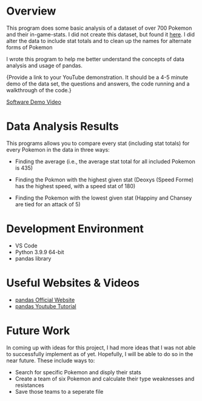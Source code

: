 # Overview

This program does some basic analysis of a dataset of over 700 Pokemon and their in-game-stats. I did not create this dataset, but found it [here](https://www.kaggle.com/abcsds/pokemon). I did alter the data to include stat totals and to clean up the names for alternate forms of Pokemon

I wrote this program to help me better understand the concepts of data analysis and usage of pandas.

{Provide a link to your YouTube demonstration.  It should be a 4-5 minute demo of the data set, the questions and answers, the code running and a walkthrough of the code.}

[Software Demo Video](http://youtube.link.goes.here)

# Data Analysis Results

This programs allows you to compare every stat (including stat totals) for every Pokemon in the data in three ways:

* Finding the average (i.e., the average stat total for all included Pokemon is 435)

* Finding the Pokmon with the highest given stat (Deoxys (Speed Forme) has the highest speed, with a speed stat of 180)


* Finding the Pokemon with the lowest given stat (Happiny and Chansey are tied for an attack of 5)

# Development Environment

* VS Code
* Python 3.9.9 64-bit
* pandas library

# Useful Websites & Videos

* [pandas Official Website](https://pandas.pydata.org/)
* [pandas Youtube Tutorial](https://www.youtube.com/watch?v=vmEHCJofslg&list=PLkdvAoHMcPzbnF98FdewoNCaeCy9js3Wv&index=3)

# Future Work

In coming up with ideas for this project, I had more ideas that I was not able to successfully implement as of yet. Hopefully, I will be able to do so in the near future. These include ways to:
* Search for specific Pokemon and disply their stats
* Create a team of six Pokemon and calculate their type weaknesses and resistances
* Save those teams to a seperate file
